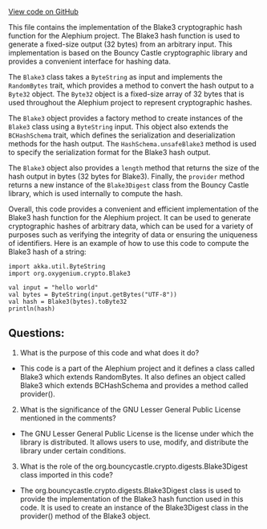 [View code on GitHub](https://github.com/oxygenium/oxygenium/crypto/src/main/scala/org/oxygenium/crypto/Blake3.scala)

This file contains the implementation of the Blake3 cryptographic hash function for the Alephium project. The Blake3 hash function is used to generate a fixed-size output (32 bytes) from an arbitrary input. This implementation is based on the Bouncy Castle cryptographic library and provides a convenient interface for hashing data.

The `Blake3` class takes a `ByteString` as input and implements the `RandomBytes` trait, which provides a method to convert the hash output to a `Byte32` object. The `Byte32` object is a fixed-size array of 32 bytes that is used throughout the Alephium project to represent cryptographic hashes.

The `Blake3` object provides a factory method to create instances of the `Blake3` class using a `ByteString` input. This object also extends the `BCHashSchema` trait, which defines the serialization and deserialization methods for the hash output. The `HashSchema.unsafeBlake3` method is used to specify the serialization format for the Blake3 hash output.

The `Blake3` object also provides a `length` method that returns the size of the hash output in bytes (32 bytes for Blake3). Finally, the `provider` method returns a new instance of the `Blake3Digest` class from the Bouncy Castle library, which is used internally to compute the hash.

Overall, this code provides a convenient and efficient implementation of the Blake3 hash function for the Alephium project. It can be used to generate cryptographic hashes of arbitrary data, which can be used for a variety of purposes such as verifying the integrity of data or ensuring the uniqueness of identifiers. Here is an example of how to use this code to compute the Blake3 hash of a string:

```
import akka.util.ByteString
import org.oxygenium.crypto.Blake3

val input = "hello world"
val bytes = ByteString(input.getBytes("UTF-8"))
val hash = Blake3(bytes).toByte32
println(hash)
```
## Questions: 
 1. What is the purpose of this code and what does it do?
- This code is a part of the Alephium project and it defines a class called Blake3 which extends RandomBytes. It also defines an object called Blake3 which extends BCHashSchema and provides a method called provider().

2. What is the significance of the GNU Lesser General Public License mentioned in the comments?
- The GNU Lesser General Public License is the license under which the library is distributed. It allows users to use, modify, and distribute the library under certain conditions.

3. What is the role of the org.bouncycastle.crypto.digests.Blake3Digest class imported in this code?
- The org.bouncycastle.crypto.digests.Blake3Digest class is used to provide the implementation of the Blake3 hash function used in this code. It is used to create an instance of the Blake3Digest class in the provider() method of the Blake3 object.